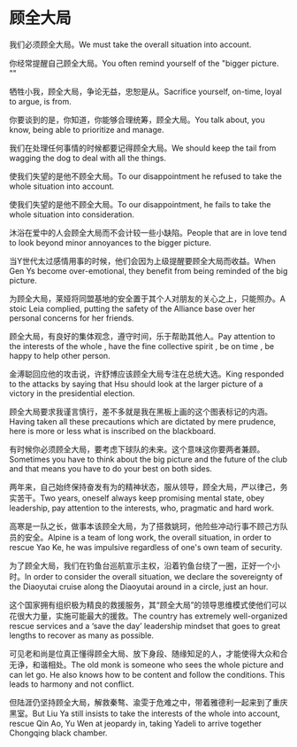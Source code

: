 # 顾全大局

<p><span class="chinese">我们必须顾全大局。</span><span class="english">We must take the overall situation into account.</span></p>

<p><span class="chinese">你经常提醒自己顾全大局。</span><span class="english">You often remind yourself of the "bigger picture. ""</span></p>

<p><span class="chinese">牺牲小我，顾全大局，争论无益，忠恕是从。</span><span class="english">Sacrifice yourself, on-time, loyal to argue, is from.</span></p>

<p><span class="chinese">你要谈到的是，你知道，你能够合理统筹，顾全大局。</span><span class="english">You talk about, you know, being able to prioritize and manage.</span></p>

<p><span class="chinese">我们在处理任何事情的时候都要记得顾全大局。</span><span class="english">We should keep the tail from wagging the dog to deal with all the things.</span></p>

<p><span class="chinese">使我们失望的是他不顾全大局。</span><span class="english">To our disappointment he refused to take the whole situation into account.</span></p>

<p><span class="chinese">使我们失望的是他不顾全大局。</span><span class="english">To our disappointment, he fails to take the whole situation into consideration.</span></p>

<p><span class="chinese">沐浴在爱中的人会顾全大局而不会计较一些小缺陷。</span><span class="english">People that are in love tend to look beyond minor annoyances to the bigger picture.</span></p>

<p><span class="chinese">当Y世代太过感情用事的时候，他们会因为上级提醒要顾全大局而收益。</span><span class="english">When Gen Ys become over-emotional, they benefit from being reminded of the big picture.</span></p>

<p><span class="chinese">为顾全大局，莱娅将同盟基地的安全置于其个人对朋友的关心之上，只能照办。</span><span class="english">A stoic Leia complied, putting the safety of the Alliance base over her personal concerns for her friends.</span></p>

<p><span class="chinese">顾全大局，有良好的集体观念，遵守时间，乐于帮助其他人。</span><span class="english">Pay attention to the interests of the whole , have the fine collective spirit , be on time , be happy to help other person.</span></p>

<p><span class="chinese">金溥聪回应他的攻击说，许舒博应该顾全大局专注在总统大选。</span><span class="english">King responded to the attacks by saying that Hsu should look at the larger picture of a victory in the presidential election.</span></p>

<p><span class="chinese">顾全大局要求我谨言慎行，差不多就是我在黑板上画的这个图表标记的内涵。</span><span class="english">Having taken all these precautions which are dictated by mere prudence, here is more or less what is inscribed on the blackboard.</span></p>

<p><span class="chinese">有时候你必须顾全大局，要考虑下球队的未来。这个意味这你要两者兼顾。</span><span class="english">Sometimes you have to think about the big picture and the future of the club and that means you have to do your best on both sides.</span></p>

<p><span class="chinese">两年来，自己始终保持奋发有为的精神状态，服从领导，顾全大局，严以律己，务实苦干。</span><span class="english">Two years, oneself always keep promising mental state, obey leadership, pay attention to the interests, who, pragmatic and hard work.</span></p>

<p><span class="chinese">高寒是一队之长，做事本该顾全大局，为了搭救姚珂，他险些冲动行事不顾己方队员的安全。</span><span class="english">Alpine is a team of long work, the overall situation, in order to rescue Yao Ke, he was impulsive regardless of one's own team of security.</span></p>

<p><span class="chinese">为了顾全大局，我们在钓鱼台巡航宣示主权，沿着钓鱼台绕了一圈，正好一个小时。</span><span class="english">In order to consider the overall situation, we declare the sovereignty of the Diaoyutai cruise along the Diaoyutai around in a circle, just an hour.</span></p>

<p><span class="chinese">这个国家拥有组织极为精良的救援服务，其“顾全大局”的领导思维模式使他们可以花很大力量，实施可能最大的援救。</span><span class="english">The country has extremely well-organized rescue services and a ‘save the day’ leadership mindset that goes to great lengths to recover as many as possible.</span></p>

<p><span class="chinese">可见老和尚是位真正懂得顾全大局、放下身段、随缘知足的人，才能使得大众和合无诤，和谐相处。</span><span class="english">The old monk is someone who sees the whole picture and can let go. He also knows how to be content and follow the conditions. This leads to harmony and not conflict.</span></p>

<p><span class="chinese">但陆涯仍坚持顾全大局，解救秦骜、渝雯于危难之中，带着雅德利一起来到了重庆黑室。</span><span class="english">But Liu Ya still insists to take the interests of the whole into account, rescue Qin Ao, Yu Wen at jeopardy in, taking Yadeli to arrive together Chongqing black chamber.</span></p>

